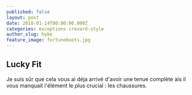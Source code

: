 ```yaml
---
published: false
layout: post
date: 2018-01-14T00:00:00.000Z
categories: exceptions crevard-style
author_slug: hyke
feature_image: fortuneboots.jpg
---
```

## Lucky Fit

Je suis sûr que cela vous ai déja arrivé d'avoir une tenue complète ais il vous manquait l'élément le plus crucial : les chaussures. 
